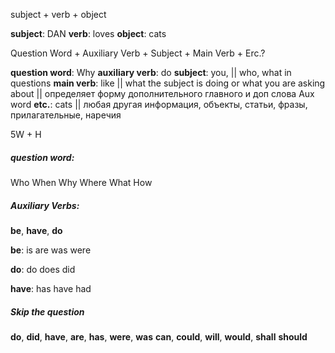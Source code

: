subject + verb + object

**subject**: DAN
**verb**: loves
**object**: cats

Question Word + Auxiliary Verb + Subject + Main Verb + Erc.?

**question word**: Why
**auxiliary verb**: do
**subject**: you, || who, what in questions
**main verb**: like || what the subject is doing or what you are asking about || определяет форму дополнительного главного и доп слова Aux word 
**etc.**: cats || любая другая информация, объекты, статьи, фразы, прилагательные, наречия

5W + H

##### **question word:**
Who
When
Why
Where
What
How

##### Auxiliary Verbs:
**be**, **have**, **do**

**be**:
is are was were

**do**:
do does did

**have**:
has have had

##### Skip the question
**do**, **did**, **have**, **are**, **has**, **were**, **was**
**can**, **could**, **will**, **would**, **shall**
**should**
